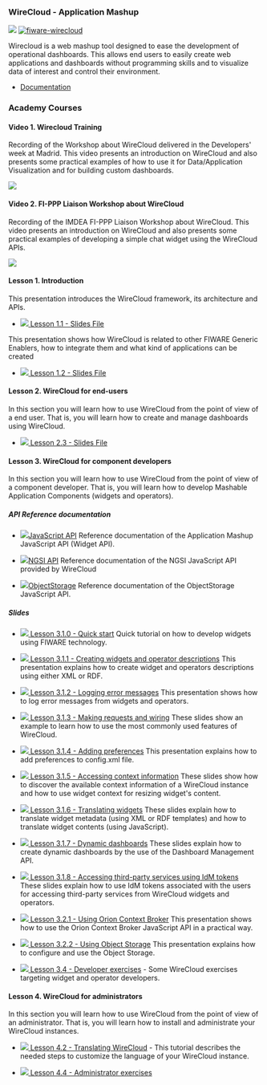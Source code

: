 <hr class="processing" style="display:none"/>
<h3>WireCloud - Application Mashup</h3>

[![](https://nexus.lab.fiware.org/repository/raw/public/badges/chapters/visualization.svg)](https://www.fiware.org/developers/catalogue/)
[![fiware-wirecloud](https://nexus.lab.fiware.org/repository/raw/public/badges/stackoverflow/wirecloud.svg)](http://stackoverflow.com/questions/tagged/fiware-wirecloud)

Wirecloud is a web mashup tool designed to ease the development of operational dashboards. This allows end users to
easily create web applications and dashboards without programming skills and to visualize data of interest and control
their environment.

-   [Documentation](https://wirecloud.rtfd.io/)

<h3>Academy Courses</h3>

<h4> Video 1. Wirecloud Training</h4>

Recording of the Workshop about WireCloud delivered in the Developers' week at Madrid. This video presents an
introduction on WireCloud and also presents some practical examples of how to use it for Data/Application Visualization
and for building custom dashboards.

[![](http://img.youtube.com/vi/35npcYlnJpM/0.jpg)](https://www.youtube.com/watch?v=35npcYlnJpM "Wirecloud Training")

<h4> Video 2. FI-PPP Liaison Workshop about WireCloud</h4>

Recording of the IMDEA FI-PPP Liaison Workshop about WireCloud. This video presents an introduction on WireCloud and
also presents some practical examples of developing a simple chat widget using the WireCloud APIs.

[![](http://img.youtube.com/vi/q9smyuI-Yug/0.jpg)](https://www.youtube.com/watch?v=q9smyuI-Yug "IMDEA FI-PPP Liaison")

<h4>Lesson 1. Introduction</h4>
This presentation introduces the WireCloud framework, its architecture and APIs.

-   <a href="https://wirecloud.readthedocs.io/en/latest/slides/1.1_Introduction.html">![](https://fiware.github.io/academy/img/doc.svg)
    Lesson 1.1 - Slides File</a>

This presentation shows how WireCloud is related to other FIWARE Generic Enablers, how to integrate them and what kind
of applications can be created

-   <a href="https://wirecloud.readthedocs.io/en/latest/slides/1.2_Integration%20with%20other%20GEs.html">![](https://fiware.github.io/academy/img/doc.svg)
    Lesson 1.2 - Slides File</a>

<h4>Lesson 2. WireCloud for end-users</h4>

In this section you will learn how to use WireCloud from the point of view of a end user. That is, you will learn how to
create and manage dashboards using WireCloud.

-   <a href="https://wirecloud.readthedocs.io/en/latest/slides/2.3_End-user%20exercises.html">![](https://fiware.github.io/academy/img/doc.svg)
    Lesson 2.3 - Slides File</a>

<h4> Lesson 3. WireCloud for component developers</h4>
In this section you will learn how to use WireCloud from the point of view of a component developer. That is, you will learn how to develop Mashable Application Components (widgets and operators).

<h5>API Reference documentation</h5>

-   <a href="https://wirecloud.readthedocs.io/en/latest/widgetapi/widgetapi/">![](https://fiware.github.io/academy/img/doc.svg)JavaScript
    API</a> Reference documentation of the Application Mashup JavaScript API (Widget API).

-   <a href="http://conwetlab.github.io/ngsijs/stable/NGSI.html">![](https://fiware.github.io/academy/img/doc.svg)NGSI
    API</a> Reference documentation of the NGSI JavaScript API provided by WireCloud

-   <a href="https://wirecloud.readthedocs.io/en/latest/development/object_storage_api/">![](https://fiware.github.io/academy/img/doc.svg)ObjectStorage</a>
    Reference documentation of the ObjectStorage JavaScript API.

<h5>Slides</h5>

-   <a href="https://wirecloud.readthedocs.io/en/latest/slides/3.1.0_quick_start.html">![](https://fiware.github.io/academy/img/doc.svg)
    Lesson 3.1.0 - Quick start</a> Quick tutorial on how to develop widgets using FIWARE technology.

-   <a href="https://wirecloud.readthedocs.io/en/latest/slides/3.1.1_Creating%20widgets%20and%20operator%20descriptions.html">![](https://fiware.github.io/academy/img/doc.svg)
    Lesson 3.1.1 - Creating widgets and operator descriptions</a> This presentation explains how to create widget and
    operators descriptions using either XML or RDF.

-   <a href="https://wirecloud.readthedocs.io/en/latest/slides/3.1.2_Logging%20error%20messages.html">![](https://fiware.github.io/academy/img/doc.svg)
    Lesson 3.1.2 - Logging error messages</a> This presentation shows how to log error messages from widgets and
    operators.

-   <a href="https://wirecloud.readthedocs.io/en/latest/slides/3.1.3_Making%20requests%20and%20wiring.html">![](https://fiware.github.io/academy/img/doc.svg)
    Lesson 3.1.3 - Making requests and wiring</a> These slides show an example to learn how to use the most commonly
    used features of WireCloud.

-   <a href="https://wirecloud.readthedocs.io/en/latest/slides/3.1.4_Adding%20preferences.html">![](https://fiware.github.io/academy/img/doc.svg)
    Lesson 3.1.4 - Adding preferences</a> This presentation explains how to add preferences to config.xml file.

-   <a href="https://wirecloud.readthedocs.io/en/latest/slides/3.1.5_Accessing%20context%20information.html">![](https://fiware.github.io/academy/img/doc.svg)
    Lesson 3.1.5 - Accessing context information</a> These slides show how to discover the available context information
    of a WireCloud instance and how to use widget context for resizing widget's content.

-   <a href="https://wirecloud.readthedocs.io/en/latest/slides/3.1.6_Translating%20widgets.html">![](https://fiware.github.io/academy/img/doc.svg)
    Lesson 3.1.6 - Translating widgets</a> These slides explain how to translate widget metadata (using XML or RDF
    templates) and how to translate widget contents (using JavaScript).

-   <a href="https://wirecloud.readthedocs.io/en/latest/slides/3.1.7_Dynamic_dashboards.html">![](https://fiware.github.io/academy/img/doc.svg)
    Lesson 3.1.7 - Dynamic dashboards</a> These slides explain how to create dynamic dashboards by the use of the
    Dashboard Management API.

-   <a href="https://wirecloud.readthedocs.io/en/latest/slides/3.1.8_Accessing_third-party_servicies_using_IdM_tokens.html">![](https://fiware.github.io/academy/img/doc.svg)
    Lesson 3.1.8 - Accessing third-party services using IdM tokens</a> These slides explain how to use IdM tokens
    associated with the users for accessing third-party services from WireCloud widgets and operators.

-   <a href="https://wirecloud.readthedocs.io/en/latest/slides/3.2.1_Using%20Orion%20Context%20Broker.html">![](https://fiware.github.io/academy/img/doc.svg)
    Lesson 3.2.1 - Using Orion Context Broker</a> This presentation shows how to use the Orion Context Broker JavaScript
    API in a practical way.

-   <a href="https://wirecloud.readthedocs.io/en/latest/slides/3.2.2_Using%20Object%20Storage.html">![](https://fiware.github.io/academy/img/doc.svg)
    Lesson 3.2.2 - Using Object Storage</a> This presentation explains how to configure and use the Object Storage.

-   <a href="https://wirecloud.readthedocs.io/en/latest/slides/3.4_Developer%20exercises.html">![](https://fiware.github.io/academy/img/doc.svg)
    Lesson 3.4 - Developer exercises</a> - Some WireCloud exercises targeting widget and operator developers.

<h4>Lesson 4. WireCloud for administrators</h4>
In this section you will learn how to use WireCloud from the point of view of an administrator. That is, you will learn how to install and administrate your WireCloud instances.

-   <a href="https://wirecloud.readthedocs.io/en/latest/slides/4.2_Internationalisation.html">![](https://fiware.github.io/academy/img/doc.svg)
    Lesson 4.2 - Translating WireCloud</a> - This tutorial describes the needed steps to customize the language of your
    WireCloud instance.

-   <a href="https://wirecloud.readthedocs.io/en/latest/slides/4.4_Administrator%20exercises.html">![](https://fiware.github.io/academy/img/doc.svg)
    Lesson 4.4 - Administrator exercises</a>
